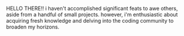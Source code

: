 HELLO THERE!!
i haven't accomplished significant feats to awe others, aside from a handful of small projects. however, i'm enthusiastic about acquiring fresh knowledge and delving into the coding community to broaden my horizons. 
